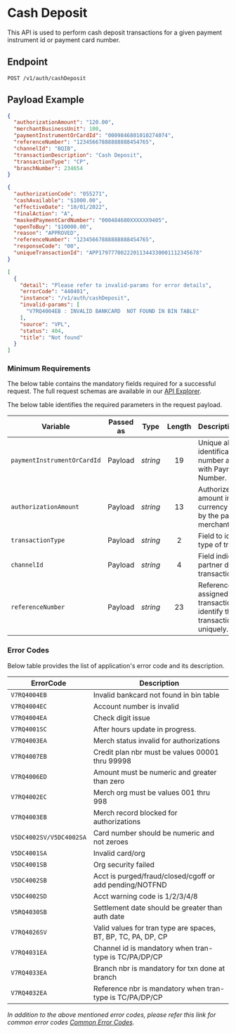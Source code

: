 # Cash Deposit

This API is used to perform cash deposit transactions for a given payment instrument id or payment card number. 

## Endpoint

`POST /v1/auth/cashDeposit`

## Payload Example

<!--
type: tab
titles: Request, Response, Error
-->

```json
{
  "authorizationAmount": "120.00",
  "merchantBusinessUnit": 100,
  "paymentInstrumentOrCardId": "0009846801010274074",
  "referenceNumber": "12345667888888888454765",
  "channelId": "BQIB",
  "transactionDescription": "Cash Deposit",
  "transactionType": "CP",
  "branchNumber": 234654
}
```

<!--
type: tab
-->

```json
{
  "authorizationCode": "055271",
  "cashAvailable": "$1000.00",
  "effectiveDate": "10/01/2022",
  "finalAction": "A",
  "maskedPaymentCardNumber": "000484680XXXXXX9405",
  "openToBuy": "$10000.00",
  "reason": "APPROVED",
  "referenceNumber": "12345667888888888454765",
  "responseCode": "00",
  "uniqueTransactionId": "APP17977700222011344330001112345678"
}
```

<!--
type: tab
-->

```json
[
  {
    "detail": "Please refer to invalid-params for error details",
    "errorCode": "440401",
    "instance": "/v1/auth/cashDeposit",
    "invalid-params": [
      "V7RQ4004EB : INVALID BANKCARD  NOT FOUND IN BIN TABLE"
    ],
    "source": "VPL",
    "status": 404,
    "title": "Not found"
  }
]
```

<!-- type: tab-end -->

### Minimum Requirements

The below table contains the mandatory fields required for a successful request. The full request schemas are available in our [API Explorer](../api/?type=post&path=/v1/auth/cashDeposit).

The below table identifies the required parameters in the request payload.

| Variable | Passed as | Type | Length | Description/Values |
| -------- | :-------: | :--: | :------------: | ------------------ |
| `paymentInstrumentOrCardId` | Payload | *string* | 19 | Unique alternate identification number associated with Payment Card Number. |
| `authorizationAmount` | Payload | *string* | 13 | Authorized sales amount in the currency accepted by the particular merchant. |
| `transactionType` | Payload | *string* | 2 | Field to identify the type of transaction. |
| `channelId` | Payload | *string* | 4 | Field indicate the partner details and transaction source. |
| `referenceNumber` | Payload | *string* | 23 | Reference number assigned to the transaction to identify the transaction uniquely. |

### Error Codes

Below table provides the list of application's error code and its description.

| ErrorCode |  Description |
| --------  | ------------------ |
| `V7RQ4004EB` | Invalid bankcard  not found in bin table |  
| `V7RQ4004EC` | Account number is invalid |
| `V7RQ4004EA` | Check digit issue |
| `V7RQ4001SC` | After hours update in progress. |
| `V7RQ4003EA` | Merch status invalid for authorizations |
| `V7RQ4007EB` | Credit plan nbr must be values 00001 thru 99998 |
| `V7RQ4006ED` | Amount must be numeric and greater than zero |
| `V7RQ4002EC` | Merch org must be values 001 thru 998 |
| `V7RQ4003EB` | Merch record blocked for authorizations |
| `V5DC4002SV/V5DC4002SA` | Card number should be numeric and not zeroes |
| `V5DC4001SA` | Invalid card/org |
| `V5DC4001SB` | Org security failed |
| `V5DC4002SB` | Acct is purged/fraud/closed/cgoff or add pending/NOTFND |
| `V5DC4002SD` | Acct warning code is 1/2/3/4/8 |
| `V5RQ4030SB` | Settlement date should be greater than auth date |
| `V7RQ4026SV` | Valid values for tran type are spaces, BT, BP, TC, PA, DP, CP |
| `V7RQ4031EA` | Channel id is mandatory when tran-type is TC/PA/DP/CP |
| `V7RQ4033EA` | Branch nbr is mandatory for txn done at branch |
| `V7RQ4032EA` | Reference nbr is mandatory when tran-type is TC/PA/DP/CP |

*In addition to the above mentioned error codes, please refer this link for common error codes [Common Error Codes](?path=docs/Common_Error_Code.md).*
